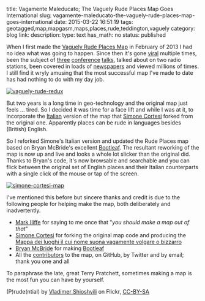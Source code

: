 title: Vagamente Maleducato; The Vaguely Rude Places Map Goes International
slug: vagamente-maleducato-the-vaguely-rude-places-map-goes-international
date: 2015-03-22 16:51:19
tags: geotagged,map,mapgasm,maps,places,rude,teddington,vaguely
category: blog
link: 
description: 
type: text
has_math: no
status: published

When I first made the [Vaguely Rude Places Map](https://maps.geotastic.org/vaguely-rude-places/index.html "https://maps.geotastic.org/vaguely-rude-places/index.html") in February of 2013 I had no idea what was going to happen. Since then it's gone [viral](/2013/02/06/ooh-that-sounds-rude-mapping-british-innuendo/ "/2013/02/06/ooh-that-sounds-rude-mapping-british-innuendo/") multiple times, been the subject of [three](/2013/04/26/how-a-map-can-go-viral/ "/2013/04/26/how-a-map-can-go-viral/") [conference](/2013/09/07/i-am-not-at-state-of-the-map-2013/ "/2013/09/07/i-am-not-at-state-of-the-map-2013/") [talks](https://geomobldn.org/post/75798786317/what-happened-when-geomob-went-to-bangalore "https://geomobldn.org/post/75798786317/what-happened-when-geomob-went-to-bangalore"), talked about on two radio stations, been covered in loads of [newspapers](/2013/02/11/the-internet-seems-to-like-the-combination-of-maps-and-innuendo/ "/2013/02/11/the-internet-seems-to-like-the-combination-of-maps-and-innuendo/") and viewed millions of times. I still find it wryly amusing that the most successful map I've made to date has had nothing to do with my day job.

<!-- TEASER_END -->

[![vaguely-rude-redux](/wp-content/uploads/2015/03/vaguely-rude-redux.png)](/wp-content/uploads/2015/03/vaguely-rude-redux.png "/wp-content/uploads/2015/03/vaguely-rude-redux.png")

But two years is a long time in geo-technology and the original map just feels ... tired. So I decided it was time for a face lift and while I was at it, to incorporate the [Italian](https://maps.cortesi.com/volgari/ "https://maps.cortesi.com/volgari/") version of the map that [Simone Cortesi](https://github.com/cortesimone/vaguely-rude-places "https://github.com/cortesimone/vaguely-rude-places") forked from the original one. Apparently places can be rude in languages besides (British) English.

So I reforked Simone's Italian version and updated the Rude Places map based on Bryan McBride's excellent [Bootleaf](https://github.com/bmcbride/bootleaf "https://github.com/bmcbride/bootleaf"). The resultant reworking of the map is now up and live and looks a whole lot slicker than the original did. Thanks to Bryan's code, it's now browsable and searchable and you can flick between the original set of English places and their Italian counterparts with a single click of the mouse or tap of the screen.

[![simone-cortesi-map](/wp-content/uploads/2015/03/simone-cortesi-map.png)](/wp-content/uploads/2015/03/simone-cortesi-map.png "/wp-content/uploads/2015/03/simone-cortesi-map.png")

I've mentioned this before but sincere thanks and credit is due to the following people for helping make the map, both deliberately and inadvertently.



* [Mark Iliffe](https://twitter.com/markiliffe "https://twitter.com/markiliffe") for saying to me once that "*you should make a map out of that*"
* [Simone Cortesi](https://twitter.com/simonecortesi "https://twitter.com/simonecortesi") for forking the original map code and producing the [Mappa dei luoghi il cui nome suona vagamente volgare o bizzarro](https://maps.cortesi.com/volgari/index.php "https://maps.cortesi.com/volgari/index.php")
* [Bryan McBride](https://twitter.com/brymcbride "https://twitter.com/brymcbride") for making [Bootleaf](https://github.com/bmcbride/bootleaf "https://github.com/bmcbride/bootleaf")
* All the [contributors](https://github.com/vicchi/vaguely-rude-places/graphs/contributors "https://github.com/vicchi/vaguely-rude-places/graphs/contributors") to the map, on GitHub, by Twitter and by email; thank you one and all



To paraphrase the late, great Terry Pratchett, sometimes making a map is the most fun you can have by yourself.

(P)rude(ntial) by [Vladimer Shioshvili](https://www.flickr.com/photos/vshioshvili/162388908 "https://www.flickr.com/photos/vshioshvili/162388908") on Flickr, [CC-BY-SA](https://creativecommons.org/licenses/by-sa/2.0/ "https://creativecommons.org/licenses/by-sa/2.0/")

